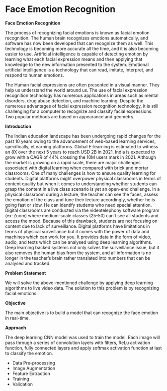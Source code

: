 # **Face Emotion Recognition**

**Face Emotion Recognition**

The process of recognizing facial emotions is known as facial emotion recognition. The human brain recognizes emotions automatically, and software has now been developed that can recognize them as well. This technology is becoming more accurate all the time, and it is also becoming easier to use. Artificial intelligence is capable of detecting emotion by learning what each facial expression means and then applying that knowledge to the new information presented to the system. Emotional artificial intelligence is a technology that can read, imitate, interpret, and respond to human emotions.

The Human facial expressions are often presented in a visual manner. They help us understand the world around us. The use of facial expression recognition technology has numerous applications in areas such as mental disorders, drug abuse detection, and machine learning. Despite the numerous advantages of facial expression recognition technology, it is still challenging for a computer to recognize and classify facial expressions. Two popular methods are based on appearance and geometry.

**Introduction**

The Indian education landscape has been undergoing rapid changes for the past 10 years owing to the advancement of web-based learning services, specifically, eLearning platforms.
Global E-learning is estimated to witness an 8X over the next 5 years to reach USD 2B in 2021. India is expected to grow with a CAGR of 44% crossing the 10M users mark in 2021. Although the market is growing on a rapid scale, there are major challenges associated with digital learning when compared with brick and mortar classrooms. One of many challenges is how to ensure quality learning for students. Digital platforms might overpower physical classrooms in terms of content quality but when it comes to understanding whether students can grasp the content in a live class scenario is yet an open-end challenge.
In a physical classroom during a lecture, the teacher can see the faces, assess the emotion of the class and tune their lecture accordingly, whether he is going fast or slow. He can identify students who need special attention. Digital classrooms are conducted via the videotelephony software program (ex-Zoom) where medium-scale classes (25-50) can’t see all students and access the mood. Because of this drawback, students are not focusing on content due to lack of surveillance. Digital platforms have limitations in terms of physical surveillance but it comes with the power of data and machines which can work for you. It provides data in the form of video, audio, and texts which can be analysed using deep learning algorithms. Deep learning backed systems not only solves the surveillance issue, but it also removes the human bias from the system, and all information is no longer in the teacher’s brain rather translated into numbers that can be analysed and tracked.

**Problem Statement**

We will solve the above-mentioned challenge by applying deep learning algorithms to live video data. The solution to this problem is by recognizing facial emotions.

**Objective**

The main objective is to build a model that can recognize the face emotion in real-time.

**Approach**

The deep learning CNN model was used to train the model. Each image will pass through a
series of convolution layers with filters, ReLu activation function, fully connected layers and apply
softmax activation function at last to classify the emotion.
* Data Pre-processing
* Image Augmentation
* Feature Extraction
* Training
* Validation
